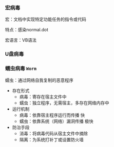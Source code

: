 ### 宏病毒
宏：文档中实现特定功能任务的指令或代码

特点：感染normal.dot

宏语言：VB语法

### U盘病毒

### 蠕虫病毒 `Worm`
蠕虫：通过网络自我复制的恶意程序

- 存在形式
  - 病毒：寄存在宿主文件中
  - 蠕虫：独立程序，无需宿主，多存在网络内存中
- 运行机制
  - 病毒：依靠宿主程序运行而传播 快
  - 蠕虫：依靠系统（网络）漏洞传播 极快
- 防治手段
  - 消毒：将病毒代码从宿主文件中摘除
  - 隔离：为系统打补丁或设置防火墙